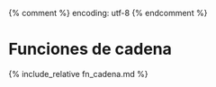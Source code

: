 {% comment %} encoding: utf-8 {% endcomment %}

# Funciones de cadena

{% include_relative fn_cadena.md %}

